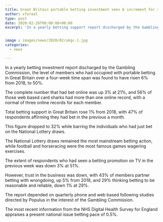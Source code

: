 ```yaml
---
title: Great Britain portable betting investment sees 6 increment for 2019 industry trust down
author: xforeal 
type: post
date: 2020-02-26T00:00:00+00:00
excerpt: 'In a yearly betting support report discharged by the Gambling Commission, the level of members who had occupied with portable betting in Great Britain over a four-week time span was found to have risen 6&amp;percnt; from 2018, to 50&amp;percnt; '


image : images/news/2020/02/ukgc-1.jpg
categories:
  - news

---
```

In a yearly betting investment report discharged by the Gambling Commission, the level of members who had occupied with portable betting in Great Britain over a four-week time span was found to have risen 6&percnt; from 2018, to 50&percnt;. 

The complete number that had bet online was up 3&percnt; at 21&percnt;, and 56&percnt; of those web based card sharks had more than one online record, with a normal of three online records for each member. 

Total betting support in Great Britain rose 1&percnt; from 2018, with 47&percnt; of respondents affirming they had bet in the previous a month. 

This figure dropped to 32&percnt; while barring the individuals who had just bet on the National Lottery draws. 

The National Lottery draws remained the most mainstream betting action, while football and horseracing were the most famous games wagering exercises. 

The extent of respondents who had seen a betting promotion on TV in the previous week was down 3&percnt; at 51&percnt;. 

However, trust in the business was down, with 43&percnt; of members partner betting with wrongdoing, up 5&percnt; from 2018, and 29&percnt; thinking betting to be reasonable and reliable, down 1&percnt; at 29&percnt;. 

The report depended on quarterly phone and web based following studies directed by Populus in the interest of the Gambling Commission. 

The most recent information from the NHS Digital Health Survey for England appraises a present national issue betting pace of 0.5&percnt;.